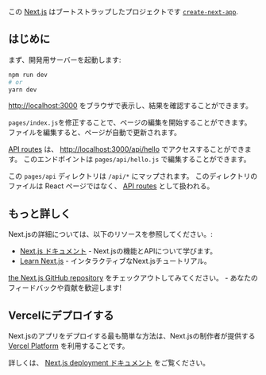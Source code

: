 この [Next.js](https://nextjs.org/) はブートストラップしたプロジェクトです  [`create-next-app`](https://github.com/vercel/next.js/tree/canary/packages/create-next-app).

## はじめに

まず、開発用サーバーを起動します:

```bash
npm run dev
# or
yarn dev
```

[http://localhost:3000](http://localhost:3000) をブラウザで表示し、結果を確認することができます。

`pages/index.js`を修正することで、ページの編集を開始することができます。  ファイルを編集すると、ページが自動で更新されます。

[API routes](https://nextjs.org/docs/api-routes/introduction) は、 [http://localhost:3000/api/hello](http://localhost:3000/api/hello) でアクセスすることができます。 このエンドポイントは `pages/api/hello.js` で編集することができます。

この `pages/api` ディレクトリは `/api/*` にマップされます。 このディレクトリのファイルは React ページではなく、 [API routes](https://nextjs.org/docs/api-routes/introduction) として扱われる。

## もっと詳しく

Next.jsの詳細については、以下のリソースを参照してください。:

- [Next.js ドキュメント](https://nextjs.org/docs) - Next.jsの機能とAPIについて学びます。
- [Learn Next.js](https://nextjs.org/learn) - インタラクティブなNext.jsチュートリアル。

[the Next.js GitHub repository](https://github.com/vercel/next.js/) をチェックアウトしてみてください。 - あなたのフィードバックや貢献を歓迎します!

## Vercelにデプロイする

Next.jsのアプリをデプロイする最も簡単な方法は、Next.jsの制作者が提供する [Vercel Platform](https://vercel.com/new?utm_medium=default-template&filter=next.js&utm_source=create-next-app&utm_campaign=create-next-app-readme) を利用することです。

詳しくは、 [Next.js deployment ドキュメント](https://nextjs.org/docs/deployment) をご覧ください。